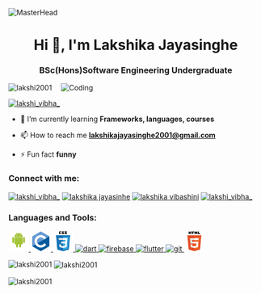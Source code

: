 ![MasterHead](https://user-images.githubusercontent.com/115386517/225841791-e6eb2fcf-6de1-45ec-a5e8-0c321f0af245.gif)
<h1 align="center">Hi 👋, I'm Lakshika Jayasinghe</h1>
<h3 align="center">BSc(Hons)Software Engineering Undergraduate</h3>
<img align="right" alt="Coding" width="400" src= "https://miro.medium.com/v2/resize:fit:1400/0*yBvA5CnEX3Sd4aod.gif">
<p align="left"> <img src="https://komarev.com/ghpvc/?username=lakshi2001&label=Profile%20views&color=0e75b6&style=flat" alt="lakshi2001" /> </p>



<p align="left"> <a href="https://twitter.com/lakshi_vibha_" target="blank"><img src="https://img.shields.io/twitter/follow/lakshi_vibha_?logo=twitter&style=for-the-badge" alt="lakshi_vibha_" /></a> </p>

- 🌱 I’m currently learning **Frameworks, languages, courses**

- 📫 How to reach me **lakshikajayasinghe2001@gmail.com**

- ⚡ Fun fact **funny**

<h3 align="left">Connect with me:</h3>
<p align="left">
<a href="https://twitter.com/lakshi_vibha_" target="blank"><img align="center" src="https://raw.githubusercontent.com/rahuldkjain/github-profile-readme-generator/master/src/images/icons/Social/twitter.svg" alt="lakshi_vibha_" height="30" width="40" /></a>
<a href="https://linkedin.com/in/lakshika jayasinhe" target="blank"><img align="center" src="https://raw.githubusercontent.com/rahuldkjain/github-profile-readme-generator/master/src/images/icons/Social/linked-in-alt.svg" alt="lakshika jayasinhe" height="30" width="40" /></a>
<a href="https://fb.com/lakshika vibashini" target="blank"><img align="center" src="https://raw.githubusercontent.com/rahuldkjain/github-profile-readme-generator/master/src/images/icons/Social/facebook.svg" alt="lakshika vibashini" height="30" width="40" /></a>
<a href="https://instagram.com/lakshi_vibha_" target="blank"><img align="center" src="https://raw.githubusercontent.com/rahuldkjain/github-profile-readme-generator/master/src/images/icons/Social/instagram.svg" alt="lakshi_vibha_" height="30" width="40" /></a>
</p>

<h3 align="left">Languages and Tools:</h3>
<p align="left"> <a href="https://developer.android.com" target="_blank" rel="noreferrer"> <img src="https://raw.githubusercontent.com/devicons/devicon/master/icons/android/android-original-wordmark.svg" alt="android" width="40" height="40"/> </a> <a href="https://www.cprogramming.com/" target="_blank" rel="noreferrer"> <img src="https://raw.githubusercontent.com/devicons/devicon/master/icons/c/c-original.svg" alt="c" width="40" height="40"/> </a> <a href="https://www.w3schools.com/css/" target="_blank" rel="noreferrer"> <img src="https://raw.githubusercontent.com/devicons/devicon/master/icons/css3/css3-original-wordmark.svg" alt="css3" width="40" height="40"/> </a> <a href="https://dart.dev" target="_blank" rel="noreferrer"> <img src="https://www.vectorlogo.zone/logos/dartlang/dartlang-icon.svg" alt="dart" width="40" height="40"/> </a> <a href="https://firebase.google.com/" target="_blank" rel="noreferrer"> <img src="https://www.vectorlogo.zone/logos/firebase/firebase-icon.svg" alt="firebase" width="40" height="40"/> </a> <a href="https://flutter.dev" target="_blank" rel="noreferrer"> <img src="https://www.vectorlogo.zone/logos/flutterio/flutterio-icon.svg" alt="flutter" width="40" height="40"/> </a> <a href="https://git-scm.com/" target="_blank" rel="noreferrer"> <img src="https://www.vectorlogo.zone/logos/git-scm/git-scm-icon.svg" alt="git" width="40" height="40"/> </a> <a href="https://www.w3.org/html/" target="_blank" rel="noreferrer"> <img src="https://raw.githubusercontent.com/devicons/devicon/master/icons/html5/html5-original-wordmark.svg" alt="html5" width="40" height="40"/> </a> </p>

<p><img align="left" src="https://github-readme-stats.vercel.app/api/top-langs?username=lakshi2001&show_icons=true&locale=en&layout=compact" alt="lakshi2001" /></p>

<p>&nbsp;<img align="center" src="https://github-readme-stats.vercel.app/api?username=lakshi2001&show_icons=true&locale=en" alt="lakshi2001" /></p>

<p><img align="center" src="https://github-readme-streak-stats.herokuapp.com/?user=lakshi2001&" alt="lakshi2001" /></p>
